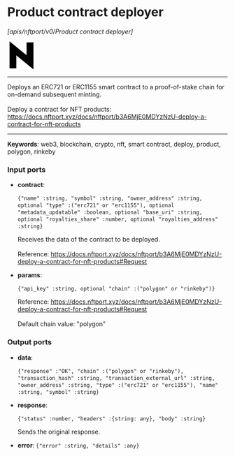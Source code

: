 # Product contract deployer

_[apis/nftport/v0/Product contract deployer]_

![icon](</assets/icons/352b98b2-6df6-4a21-93e1-a31cf5b9311d.png>)

---

Deploys an ERC721 or ERC1155 smart contract to a proof-of-stake chain for on-demand subsequent minting.<br>
<br>
Deploy a contract for NFT products:<br>
https://docs.nftport.xyz/docs/nftport/b3A6MjE0MDYzNzU-deploy-a-contract-for-nft-products<br>

---

__Keywords__: web3, blockchain, crypto, nft, smart contract, deploy, product, polygon, rinkeby

### Input ports

* __contract__: 
    ```
    {"name" :string, "symbol" :string, "owner_address" :string, optional "type" :("erc721" or "erc1155"), optional "metadata_updatable" :boolean, optional "base_uri" :string, optional "royalties_share" :number, optional "royalties_address" :string}
    ```

    Receives the data of the contract to be deployed.<br>
    <br>
    Reference: https://docs.nftport.xyz/docs/nftport/b3A6MjE0MDYzNzU-deploy-a-contract-for-nft-products#Request<br>


* __params__: 
    ```
    {"api_key" :string, optional "chain" :("polygon" or "rinkeby")}
    ```

    Reference: https://docs.nftport.xyz/docs/nftport/b3A6MjE0MDYzNzU-deploy-a-contract-for-nft-products#Request<br>
    <br>
    Default chain value: "polygon"<br>

### Output ports

* __data__: 
    ```
    {"response" :"OK", "chain" :("polygon" or "rinkeby"), "transaction_hash" :string, "transaction_external_url" :string, "owner_address" :string, "type" :("erc721" or "erc1155"), "name" :string, "symbol" :string}
    ```


* __response__: 
    ```
    {"status" :number, "headers" :{string: any}, "body" :string}
    ```

    Sends the original response.<br>


* __error__: ` {"error" :string, "details" :any} `

